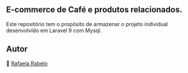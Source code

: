 ## E-commerce de Café e produtos relacionados.
Este repositório tem o propósito de armazenar o projeto individual desenvolvido em Laravel 9 com Mysql.

## Autor
👻 [Rafaela Rabelo](https://linkedin.com/in/rafaelarsouza)
